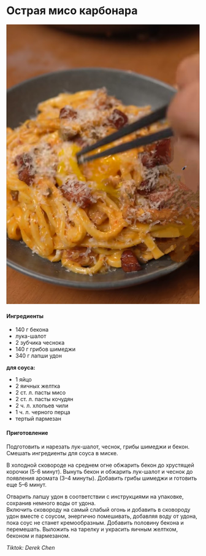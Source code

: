 ﻿---
image: ../../pics/miso-carbonara.jpg
---
# Острая мисо карбонара

![Острая мисо карбонара](../../pics/miso-carbonara.jpg)

#### Ингредиенты

* 140 г бекона
* лука-шалот
* 2 зубчика чеснока
* 140 г грибов шимеджи
* 340 г лапши удон
  
**для соуса:**

* 1 яйцо
* 2 яичных желтка
* 2 ст. л. пасты мисо
* 2 ст. л. пасты кочудян
* 2 ч. л. хлопьев чили
* 1 ч. л. черного перца
* тертый пармезан

#### Приготовление

Подготовить и нарезать лук-шалот, чеснок, грибы шимеджи и бекон.  
Смешать ингредиенты для соуса в миске.  

В холодной сковороде на среднем огне обжарить бекон до хрустящей корочки (5-6 минут). Вынуть бекон и обжарить лук-шалот и чеснок до появления аромата (3–4 минуты). Добавить грибы шимеджи и готовить еще 5–6 минут.

Отварить лапшу удон в соответствии с инструкциями на упаковке, сохранив немного воды от удона.  
Включить сковороду на самый слабый огонь и добавить в сковороду удон вместе с соусом, энергично помешивать, добавляя воду от удона, пока соус не станет кремообразным. Добавить половину бекона и перемешать.
Выложить на тарелку и украсить яичным желтком, беконом и пармезаном.

*Tiktok: Derek Chen*
